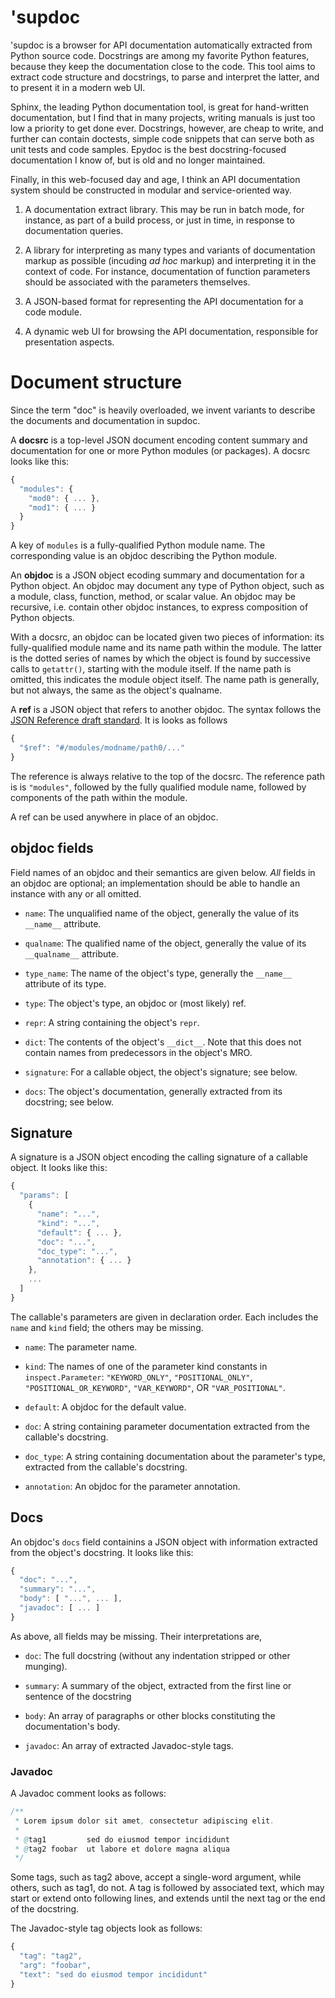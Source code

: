 # 'supdoc

'supdoc is a browser for API documentation automatically extracted from Python
source code.  Docstrings are among my favorite Python features, because they
keep the documentation close to the code.  This tool aims to extract code
structure and docstrings, to parse and interpret the latter, and to present it
in a modern web UI.

Sphinx, the leading Python documentation tool, is great for hand-written
documentation, but I find that in many projects, writing manuals is just too low
a priority to get done ever.  Docstrings, however, are cheap to write, and
further can contain doctests, simple code snippets that can serve both as unit
tests and code samples.  Epydoc is the best docstring-focused documentation I
know of, but is old and no longer maintained.

Finally, in this web-focused day and age, I think an API documentation system
should be constructed in modular and service-oriented way.

1. A documentation extract library.  This may be run in batch mode, for
instance, as part of a build process, or just in time, in response to
documentation queries.

2. A library for interpreting as many types and variants of documentation markup
as possible (incuding <i>ad hoc</i> markup) and interpreting it in the context
of code.  For instance, documentation of function parameters should be
associated with the parameters themselves.

3. A JSON-based format for representing the API documentation for a code
module.  

4. A dynamic web UI for browsing the API documentation, responsible for
presentation aspects.


# Document structure

Since the term "doc" is heavily overloaded, we invent variants to describe the
documents and documentation in supdoc.

A **docsrc** is a top-level JSON document encoding content summary and
documentation for one or more Python modules (or packages).  A docsrc looks like
this:

```js
{
  "modules": {
    "mod0": { ... },
    "mod1": { ... }
  }
}
```

A key of `modules` is a fully-qualified Python module name.  The corresponding
value is an objdoc describing the Python module.

An **objdoc** is a JSON object ecoding summary and documentation for a Python
object.  An objdoc may document any type of Python object, such as a module,
class, function, method, or scalar value.  An objdoc may be recursive, i.e. 
contain other objdoc instances, to express composition of Python objects.

With a docsrc, an objdoc can be located given two pieces of information: its
fully-qualified module name and its name path within the module.  The latter is
the dotted series of names by which the object is found by successive calls to
`getattr()`, starting with the module itself.  If the name path is omitted, this
indicates the module object itself.  The name path is generally, but not always,
the same as the object's qualname.

A **ref** is a JSON object that refers to another objdoc.  The syntax follows the
[JSON Reference draft
standard](https://tools.ietf.org/html/draft-pbryan-zyp-json-ref-03).  It is
looks as follows

```js
{
  "$ref": "#/modules/modname/path0/..."
}
```

The reference is always relative to the top of the docsrc.  The reference path
is is `"modules"`, followed by the fully qualified module name, followed by
components of the path within the module.

A ref can be used anywhere in place of an objdoc.


## objdoc fields

Field names of an objdoc and their semantics are given below.  _All_ fields in an
objdoc are optional; an implementation should be able to handle an instance with
any or all omitted.

- `name`: The unqualified name of the object, generally the value of its
  `__name__` attribute.

- `qualname`: The qualified name of the object, generally the value of its
  `__qualname__` attribute.

- `type_name`: The name of the object's type, generally the `__name__` attribute
  of its type.

- `type`: The object's type, an objdoc or (most likely) ref.

- `repr`: A string containing the object's `repr`.

- `dict`: The contents of the object's `__dict__`.  Note that this does not
  contain names from predecessors in the object's MRO.

- `signature`: For a callable object, the object's signature; see below.

- `docs`: The object's documentation, generally extracted from its docstring; 
  see below.


## Signature

A signature is a JSON object encoding the calling signature of a callable
object.  It looks like this:

```js
{
  "params": [
    {
      "name": "...",
      "kind": "...",
      "default": { ... },
      "doc": "...",
      "doc_type": "...",
      "annotation": { ... }
    },
    ...
  ]
}
```

The callable's parameters are given in declaration order.  Each includes the
`name` and `kind` field; the others may be missing.  

- `name`: The parameter name.

- `kind`: The names of one of the parameter kind constants in
  `inspect.Parameter`: `"KEYWORD_ONLY"`, `"POSITIONAL_ONLY"`,
  `"POSITIONAL_OR_KEYWORD"`, `"VAR_KEYWORD"`, OR `"VAR_POSITIONAL"`.

- `default`: A objdoc for the default value.

- `doc`: A string containing parameter documentation extracted from the
callable's docstring.

- `doc_type`: A string containing documentation about the parameter's type,
  extracted from the callable's docstring.

- `annotation`: An objdoc for the parameter annotation.


## Docs

An objdoc's `docs` field containins a JSON object with information extracted from
the object's docstring.  It looks like this:

```js
{
  "doc": "...",
  "summary": "...",
  "body": [ "...", ... ],
  "javadoc": [ ... ]
}
```

As above, all fields may be missing.  Their interpretations are,

- `doc`: The full docstring (without any indentation stripped or other munging).

- `summary`: A summary of the object, extracted from the first line or sentence
  of the docstring

- `body`: An array of paragraphs or other blocks constituting the
  documentation's body.

- `javadoc`: An array of extracted Javadoc-style tags.


### Javadoc

A Javadoc comment looks as follows:

```java
/**
 * Lorem ipsum dolor sit amet, consectetur adipiscing elit.
 *
 * @tag1         sed do eiusmod tempor incididunt
 * @tag2 foobar  ut labore et dolore magna aliqua
 */
```

Some tags, such as tag2 above, accept a single-word argument, while others, 
such as tag1, do not.  A tag is followed by associated text, which may start
or extend onto following lines, and extends until the next tag or the end of
the docstring.

The Javadoc-style tag objects look as follows:

```js
{
  "tag": "tag2",
  "arg": "foobar",
  "text": "sed do eiusmod tempor incididunt"
}
```


